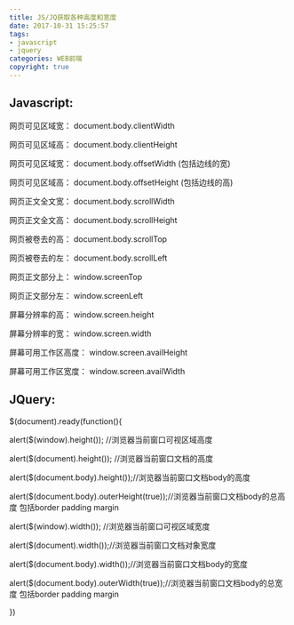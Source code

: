 ```yaml
---
title: JS/JQ获取各种高度和宽度
date: 2017-10-31 15:25:57
tags: 
- javascript
- jquery
categories: WEB前端
copyright: true
---
```

## Javascript:
网页可见区域宽： document.body.clientWidth

网页可见区域高： document.body.clientHeight

网页可见区域宽： document.body.offsetWidth (包括边线的宽)

网页可见区域高： document.body.offsetHeight (包括边线的高)
<!--more-->

网页正文全文宽： document.body.scrollWidth

网页正文全文高： document.body.scrollHeight

网页被卷去的高： document.body.scrollTop

网页被卷去的左： document.body.scrollLeft

网页正文部分上： window.screenTop

网页正文部分左： window.screenLeft

屏幕分辨率的高： window.screen.height

屏幕分辨率的宽： window.screen.width

屏幕可用工作区高度： window.screen.availHeight

屏幕可用工作区宽度： window.screen.availWidth
 
## JQuery:
$(document).ready(function(){

alert($(window).height()); //浏览器当前窗口可视区域高度

alert($(document).height()); //浏览器当前窗口文档的高度

alert($(document.body).height());//浏览器当前窗口文档body的高度

alert($(document.body).outerHeight(true));//浏览器当前窗口文档body的总高度 包括border padding margin

alert($(window).width()); //浏览器当前窗口可视区域宽度

alert($(document).width());//浏览器当前窗口文档对象宽度

alert($(document.body).width());//浏览器当前窗口文档body的宽度

alert($(document.body).outerWidth(true));//浏览器当前窗口文档body的总宽度 包括border padding margin

})